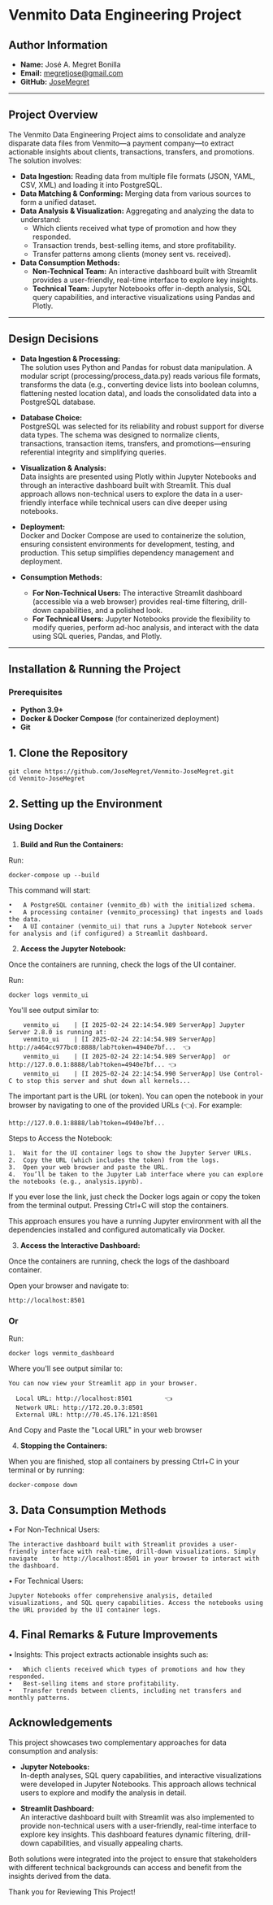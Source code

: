 # Venmito Data Engineering Project

## Author Information

- **Name:** José A. Megret Bonilla
- **Email:** megretjose@gmail.com
- **GitHub:** [JoseMegret](https://github.com/JoseMegret)

---

## Project Overview

The Venmito Data Engineering Project aims to consolidate and analyze disparate data files from Venmito—a payment company—to extract actionable insights about clients, transactions, transfers, and promotions. The solution involves:

- **Data Ingestion:** Reading data from multiple file formats (JSON, YAML, CSV, XML) and loading it into PostgreSQL.
- **Data Matching & Conforming:** Merging data from various sources to form a unified dataset.
- **Data Analysis & Visualization:** Aggregating and analyzing the data to understand:
  - Which clients received what type of promotion and how they responded.
  - Transaction trends, best-selling items, and store profitability.
  - Transfer patterns among clients (money sent vs. received).
- **Data Consumption Methods:**
  - **Non-Technical Team:** An interactive dashboard built with Streamlit provides a user-friendly, real-time interface to explore key insights.
  - **Technical Team:** Jupyter Notebooks offer in-depth analysis, SQL query capabilities, and interactive visualizations using Pandas and Plotly.
---

## Design Decisions

- **Data Ingestion & Processing:**  
  The solution uses Python and Pandas for robust data manipulation. A modular script (processing/process_data.py) reads various file formats, transforms the data (e.g., converting device lists into boolean columns, flattening nested location data), and loads the consolidated data into a PostgreSQL database.
  
- **Database Choice:**  
  PostgreSQL was selected for its reliability and robust support for diverse data types. The schema was designed to normalize clients, transactions, transaction items, transfers, and promotions—ensuring referential integrity and simplifying queries.
  
- **Visualization & Analysis:**  
  Data insights are presented using Plotly within Jupyter Notebooks and through an interactive dashboard built with Streamlit. This dual approach allows non-technical users to explore the data in a user-friendly interface while technical users can dive deeper using notebooks.

- **Deployment:**  
  Docker and Docker Compose are used to containerize the solution, ensuring consistent environments for development, testing, and production. This setup simplifies dependency management and deployment.

- **Consumption Methods:**  
  - **For Non-Technical Users:** The interactive Streamlit dashboard (accessible via a web browser) provides real-time filtering, drill-down capabilities, and a polished look.
  - **For Technical Users:** Jupyter Notebooks provide the flexibility to modify queries, perform ad-hoc analysis, and interact with the data using SQL queries, Pandas, and Plotly.

---

## Installation & Running the Project

### Prerequisites

- **Python 3.9+**
- **Docker & Docker Compose** (for containerized deployment)
- **Git**

## 1. Clone the Repository

	git clone https://github.com/JoseMegret/Venmito-JoseMegret.git
	cd Venmito-JoseMegret

## 2. Setting up the Environment

### Using Docker

1. **Build and Run the Containers:**

 Run:
 		
   	docker-compose up --build
   
This command will start:

	•	A PostgreSQL container (venmito_db) with the initialized schema.
	•	A processing container (venmito_processing) that ingests and loads the data.
	•	A UI container (venmito_ui) that runs a Jupyter Notebook server for analysis and (if configured) a Streamlit dashboard.

2. **Access the Jupyter Notebook:**
   
Once the containers are running, check the logs of the UI container.

Run:
		
  	docker logs venmito_ui

You'll see output similar to:


		venmito_ui    | [I 2025-02-24 22:14:54.989 ServerApp] Jupyter Server 2.8.0 is running at:
		venmito_ui    | [I 2025-02-24 22:14:54.989 ServerApp] http://a464cc977bc0:8888/lab?token=4940e7bf...  👈
		venmito_ui    | [I 2025-02-24 22:14:54.989 ServerApp]  or http://127.0.0.1:8888/lab?token=4940e7bf... 👈
		venmito_ui    | [I 2025-02-24 22:14:54.990 ServerApp] Use Control-C to stop this server and shut down all kernels...

The important part is the URL (or token). You can open the notebook in your browser by navigating to one of the provided URLs (👈). 
For example:

	http://127.0.0.1:8888/lab?token=4940e7bf...
     
Steps to Access the Notebook:

	1.	Wait for the UI container logs to show the Jupyter Server URLs.
	2.	Copy the URL (which includes the token) from the logs.
	3.	Open your web browser and paste the URL.
	4.	You’ll be taken to the Jupyter Lab interface where you can explore the notebooks (e.g., analysis.ipynb).

If you ever lose the link, just check the Docker logs again or copy the token from the terminal output. Pressing Ctrl+C will stop the containers.

This approach ensures you have a running Jupyter environment with all the dependencies installed and configured automatically via Docker.

3. **Access the Interactive Dashboard:**

Once the containers are running, check the logs of the dashboard container.

Open your browser and navigate to:

	http://localhost:8501

### Or

Run:
		
  	docker logs venmito_dashboard

Where you'll see output similar to:

	You can now view your Streamlit app in your browser.

	  Local URL: http://localhost:8501         👈
	  Network URL: http://172.20.0.3:8501
	  External URL: http://70.45.176.121:8501

And Copy and Paste the "Local URL" in your web browser 

4. **Stopping the Containers:**

When you are finished, stop all containers by pressing Ctrl+C in your terminal or by running:

	docker-compose down

## 3. Data Consumption Methods
   
•	For Non-Technical Users:
		
  	The interactive dashboard built with Streamlit provides a user-friendly interface with real-time, drill-down visualizations. Simply navigate 	to http://localhost:8501 in your browser to interact with the dashboard.
	
 •	For Technical Users:
	
 	Jupyter Notebooks offer comprehensive analysis, detailed visualizations, and SQL query capabilities. Access the notebooks using the URL provided by the UI container logs.

## 4. Final Remarks & Future Improvements

•	Insights:
This project extracts actionable insights such as:

	•	Which clients received which types of promotions and how they responded.
	•	Best-selling items and store profitability.
	•	Transfer trends between clients, including net transfers and monthly patterns.

## Acknowledgements

This project showcases two complementary approaches for data consumption and analysis:

- **Jupyter Notebooks:**  
  In-depth analyses, SQL query capabilities, and interactive visualizations were developed in Jupyter Notebooks. This approach allows technical users to explore and modify the analysis in detail.

- **Streamlit Dashboard:**  
  An interactive dashboard built with Streamlit was also implemented to provide non-technical users with a user-friendly, real-time interface to explore key insights. This dashboard features dynamic filtering, drill-down capabilities, and visually appealing charts.

Both solutions were integrated into the project to ensure that stakeholders with different technical backgrounds can access and benefit from the insights derived from the data.

Thank you for Reviewing This Project!
 
